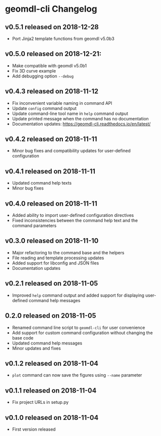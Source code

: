 # geomdl-cli Changelog

## v0.5.1 released on 2018-12-28

* Port Jinja2 template functions from geomdl v5.0b3

## v0.5.0 released on 2018-12-21:

* Make compatible with geomdl v5.0b1
* Fix 3D curve example
* Add debugging option `--debug`

## v0.4.3 released on 2018-11-12

* Fix inconvenient variable naming in command API
* Update `config` command output
* Update command-line tool name in `help` command output
* Update printed message when the command has no documentation
* Documentation updates: https://geomdl-cli.readthedocs.io/en/latest/

## v0.4.2 released on 2018-11-11

* Minor bug fixes and compatibility updates for user-defined configuration

## v0.4.1 released on 2018-11-11

* Updated command help texts
* Minor bug fixes

## v0.4.0 released on 2018-11-11

* Added ability to import user-defined configuration directives
* Fixed inconsistencies between the command help text and the command parameters

## v0.3.0 released on 2018-11-10

* Major refactoring to the command base and the helpers
* File reading and template processing updates
* Added support for libconfig and JSON files
* Documentation updates 

## v0.2.1 released on 2018-11-05

* Improved `help` command output and added support for displaying user-defined command help messages

## 0.2.0 released on 2018-11-05

* Renamed command line script to `geomdl-cli` for user convenience
* Add support for custom command configuration without changing the base code
* Updated command help messages
* Minor updates and fixes

## v0.1.2 released on 2018-11-04

* `plot` command can now save the figures using `--name` parameter

## v0.1.1 released on 2018-11-04

* Fix project URLs in setup.py

## v0.1.0 released on 2018-11-04

* First version released
